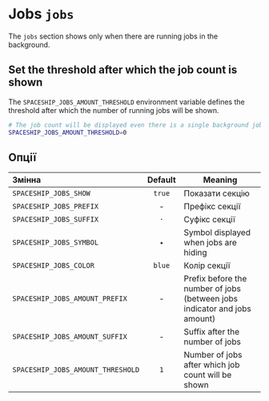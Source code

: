 # Jobs `jobs`

The `jobs` section shows only when there are running jobs in the background.

## Set the threshold after which the job count is shown

The `SPACESHIP_JOBS_AMOUNT_THRESHOLD` environment variable defines the threshold after which the number of running jobs will be shown.

```zsh title=".zshrc"
# The job count will be displayed even there is a single background job
SPACESHIP_JOBS_AMOUNT_THRESHOLD=0
```

## Опції

| Змінна                            | Default | Meaning                                                                   |
|:--------------------------------- |:-------:| ------------------------------------------------------------------------- |
| `SPACESHIP_JOBS_SHOW`             | `true`  | Показати секцію                                                           |
| `SPACESHIP_JOBS_PREFIX`           |    -    | Префікс секції                                                            |
| `SPACESHIP_JOBS_SUFFIX`           |   `·`   | Суфікс секції                                                             |
| `SPACESHIP_JOBS_SYMBOL`           |   `✦`   | Symbol displayed when jobs are hiding                                     |
| `SPACESHIP_JOBS_COLOR`            | `blue`  | Колір секції                                                              |
| `SPACESHIP_JOBS_AMOUNT_PREFIX`    |    -    | Prefix before the number of jobs (between jobs indicator and jobs amount) |
| `SPACESHIP_JOBS_AMOUNT_SUFFIX`    |    -    | Suffix after the number of jobs                                           |
| `SPACESHIP_JOBS_AMOUNT_THRESHOLD` |   `1`   | Number of jobs after which job count will be shown                        |
